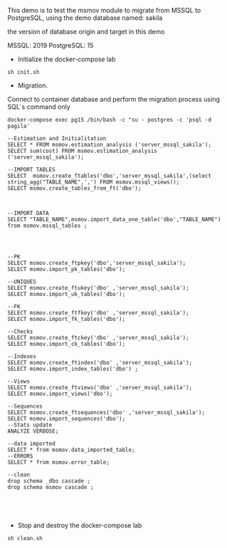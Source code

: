 This demo is to test the msmov module to migrate from MSSQL to PostgreSQL, using the demo database named: sakila

the version of database origin and target in this demo

MSSQL: 2019
PostgreSQL: 15

* Initialize the docker-compose  lab
```
sh init.sh
```
* Migration.

Connect to container database and perform the migration process using SQL`s command only

`docker-compose exec pg15 /bin/bash -c "su - postgres -c 'psql -d pagila'`

```
--Estimation and Initialitation
SELECT * FROM msmov.estimation_analysis ('server_mssql_sakila'); 
SELECT sum(cost) FROM msmov.estimation_analysis ('server_mssql_sakila'); 

--IMPORT TABLES
SELECT  msmov.create_ftables('dbo','server_mssql_sakila',(select string_agg("TABLE_NAME",',') FROM msmov.mssql_views)); 
SELECT msmov.create_tables_from_ft('dbo');



--IMPORT DATA
SELECT "TABLE_NAME",msmov.import_data_one_table('dbo',"TABLE_NAME") from msmov.mssql_tables ;




--PK
SELECT msmov.create_ftpkey('dbo','server_mssql_sakila');
SELECT msmov.import_pk_tables('dbo');

--UNIQUES
SELECT msmov.create_ftukey('dbo' ,'server_mssql_sakila');
SELECT msmov.import_uk_tables('dbo'); 

--FK
SELECT msmov.create_ftfkey('dbo' ,'server_mssql_sakila');
SELECT msmov.import_fk_tables('dbo');

--Checks
SELECT msmov.create_ftckey('dbo' ,'server_mssql_sakila');
SELECT msmov.import_ck_tables('dbo');

--Indexes
SELECT msmov.create_ftindex('dbo' ,'server_mssql_sakila');
SELECT msmov.import_index_tables('dbo') ;

--Views
SELECT msmov.create_ftviews('dbo' ,'server_mssql_sakila');
SELECT msmov.import_views('dbo');

--Sequences
SELECT msmov.create_ftsequences('dbo' ,'server_mssql_sakila'); 
SELECT msmov.import_sequences('dbo'); 
--Stats update
ANALYZE VERBOSE;

--data imported
SELECT * from msmov.data_imported_table;
--ERRORS
SELECT * from msmov.error_table;

--clean
drop schema _dbo cascade ;
drop schema msmov cascade ;





```

* Stop and destroy the docker-compose  lab
```
sh clean.sh
```



